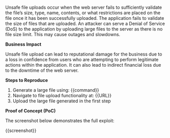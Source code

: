 Unsafe file uploads occur when the web server fails to sufficiently validate the file’s size, type, name, contents, or what restrictions are placed on the file once it has been successfully uploaded. The application fails to validate the size of files that are uploaded. An attacker can serve a Denial of Service (DoS) to the application by uploading large files to the server as there is no file size limit. This may cause outages and slowdowns.

**Business Impact**

Unsafe file upload can lead to reputational damage for the business due to a loss in confidence from users who are attempting to perform legitimate actions within the application. It can also lead to indirect financial loss due to the downtime of  the web server.

**Steps to Reproduce**

1. Generate a large file using: {{command}}
1. Navigate to file upload functionality at: {{URL}}
1. Upload the large file generated in the first step

**Proof of Concept (PoC)**

The screenshot below demonstrates the full exploit:

{{screenshot}}
